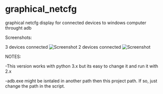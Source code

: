 # graphical_netcfg
graphical netcfg display for connected devices to windows computer throught adb

Screenshots: 

3 devices connected
![Screenshot](https://github.com/ilanben/graphical_netcfg/blob/master/Docs/ScreenShots/devices%20networks.jpg)
2 devices connected
![Screenshot](https://github.com/ilanben/graphical_netcfg/blob/master/Docs/ScreenShots/devices%20networks_2.jpg)


NOTES:

-This version works with python 3.x but its easy to change it and run it with 2.x

-adb.exe might be isntaled in another path then this project path. 
 If so, just change the path in the script.

